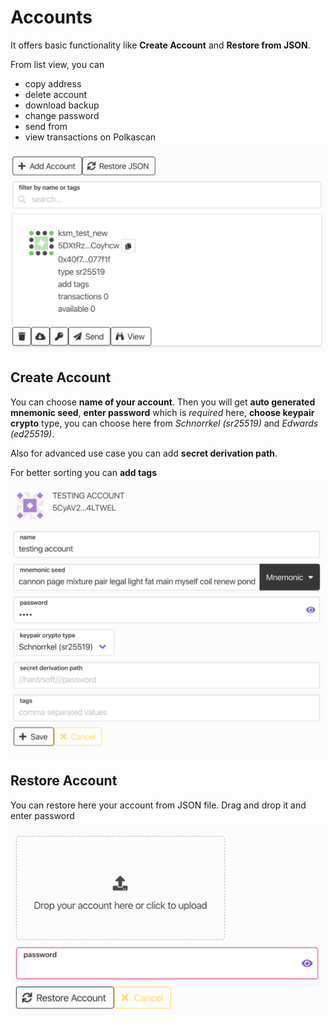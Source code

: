 # Accounts

It offers basic functionality like **Create Account** and **Restore from JSON**.

From list view, you can

- copy address
- delete account
- download backup
- change password
- send from
- view transactions on Polkascan

![Accounts](../../assets/img/accounts.png)

## Create Account

You can choose **name of your account**. Then you will get **auto generated mnemonic seed**, **enter password** which is _required_ here, **choose keypair crypto** type, you can choose here from _Schnorrkel (sr25519)_ and _Edwards (ed25519)_.

Also for advanced use case you can add **secret derivation path**.

For better sorting you can **add tags**

![AccountsCreate](../../assets/img/accountsCreate.png)

## Restore Account

You can restore here your account from JSON file. Drag and drop it and enter password

![AccountsRestore](../../assets/img/accountsRestore.png)
